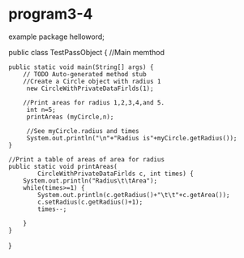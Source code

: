 # program3-4
example
package helloword;

public class TestPassObject {
 //Main memthod
	
	public static void main(String[] args) {
		// TODO Auto-generated method stub
		//Create a Circle object with radius 1
		 new CircleWithPrivateDataFirlds(1);
		 
        //Print areas for radius 1,2,3,4,and 5.
		 int n=5;
		 printAreas (myCircle,n);
		 
		 //See myCircle.radius and times 
		 System.out.println("\n"+"Radius is"+myCircle.getRadius());
	}
	
	//Print a table of areas of area for radius
	public static void printAreas(
			CircleWithPrivateDataFirlds c, int times) {
		System.out.println("Radius\t\tArea");
		while(times>=1) {
			System.out.println(c.getRadius()+"\t\t"+c.getArea());
			c.setRadius(c.getRadius()+1);
			times--;
			
		}
	}

}
